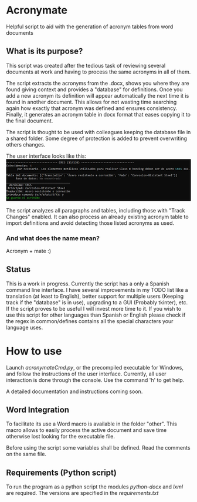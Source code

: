 # Acronymate
Helpful script to aid with the generation of acronym tables from word documents

## What is its purpose?
This script was created after the tedious task of reviewing several documents at work and having to process the same acronyms in all of them.

The script extracts the acronyms from the .docx, shows you where they are found giving context and provides a "database" for definitions. Once you add a new acronym its definition will appear automatically the next time it is found in another document. This allows for not wasting time searching again how exactly that acronym was defined and ensures consistency. Finally, it generates an acronym table in docx format that eases copying it to the final document.

The script is thought to be used with colleagues keeping the database file in a shared folder. Some degree of protection is added to prevent overwriting others changes.

The user interface looks like this:
![User interface](https://raw.githubusercontent.com/Santi-hr/Acronymate/master/other/User_Interface_Example.jpg)

The script analyzes all paragraphs and tables, including those with "Track Changes" enabled. It can also process an already existing acronym table to import definitions and avoid detecting those listed acronyms as used.

### And what does the name mean?
Acronym + mate :)

## Status
This is a work in progress. Currently the script has a only a Spanish command line interface. I have several improvements in my TODO list like a translation (at least to English), better support for multiple users (Keeping track if the "database" is in use), upgrading to a GUI (Probably tkinter), etc.
If the script proves to be useful I will invest more time to it.
If you wish to use this script for other languages than Spanish or English please check if the regex in common/defines contains all the special characters your language uses.

# How to use
Launch *acronymateCmd.py*, or the precompiled executable for Windows, and follow the instructions of the user interface.
Currently, all user interaction is done through the console. Use the command 'h' to get help. 

A detailed documentation and instructions coming soon.

## Word Integration
To facilitate its use a Word macro is available in the folder "other".
This macro allows to easily process the active document and save time otherwise lost looking for the executable file.

Before using the script some variables shall be defined. Read the comments on the same file.

## Requirements (Python script)
To run the program as a python script the modules *python-docx* and *lxml* are required. The versions are specified in the *requirements.txt*
